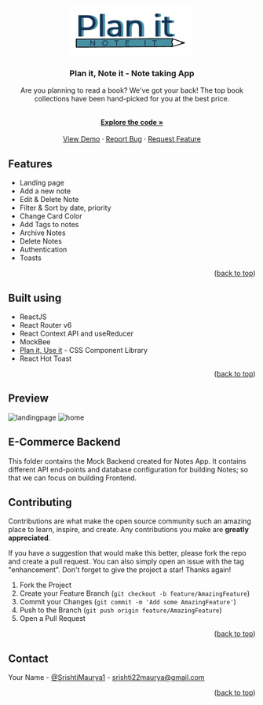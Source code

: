 <div id="top"></div>
<div align="center">
 
   <a href="https://github.com/srishti-maurya/plan-it-note-it/tree/dev">
 <img src="./src/frontend/assets/logo/logo.png" alt="Logo" height="100">
  </a>
   <h3 align="center">Plan it, Note it - Note taking App</h3>
  <p align="center">
Are you planning to read a book? We've got your back! The top book collections have been hand-picked for you at the best price.
  </p>
    <br />
    <a href="https://github.com/srishti-maurya/plan-it-note-it/tree/dev"><strong>Explore the code »</strong></a>
    <br />
    <br />
    <a href="https://planit-noteit.netlify.app/">View Demo</a>
    ·
    <a href="https://github.com/srishti-maurya/plan-it-note-it/issues">Report Bug</a>
    ·
    <a href="https://github.com/srishti-maurya/plan-it-note-it/issues">Request Feature</a>
  </p>
</div>

## Features

- Landing page 
- Add a new note
- Edit & Delete Note
- Filter & Sort by date, priority
- Change Card Color
- Add Tags to notes
- Archive Notes
- Delete Notes
- Authentication
- Toasts 

<p align="right">(<a href="#top">back to top</a>)</p>

## Built using

- ReactJS
- React Router v6
- React Context API and useReducer
- MockBee
- [Plan it, Use it](https://develop--planit-useit.netlify.app/) - CSS Component Library
- React Hot Toast

<p align="right">(<a href="#top">back to top</a>)</p>

## Preview 
![landingpage](https://user-images.githubusercontent.com/39724354/163732023-326e7c66-6c9c-4d1d-80ea-0749d9df49c9.png)
![home](https://user-images.githubusercontent.com/39724354/163732062-af971f45-372d-4c87-af0d-15be64b63fe2.png)


## E-Commerce Backend

This folder contains the Mock Backend created for Notes App. It contains different API end-points and database configuration for building Notes; so that we can focus on building Frontend.

## Contributing

Contributions are what make the open source community such an amazing place to learn, inspire, and create. Any contributions you make are **greatly appreciated**.

If you have a suggestion that would make this better, please fork the repo and create a pull request. You can also simply open an issue with the tag "enhancement".
Don't forget to give the project a star! Thanks again!

1. Fork the Project
2. Create your Feature Branch (`git checkout -b feature/AmazingFeature`)
3. Commit your Changes (`git commit -m 'Add some AmazingFeature'`)
4. Push to the Branch (`git push origin feature/AmazingFeature`)
5. Open a Pull Request

<p align="right">(<a href="#top">back to top</a>)</p>

## Contact

Your Name - [@SrishtiMaurya1](https://twitter.com/SrishtiMaurya1?s=09) - srishti22maurya@gmail.com

<p align="right">(<a href="#top">back to top</a>)</p>
